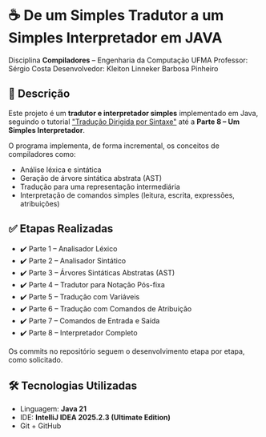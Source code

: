 # ☕ De um Simples Tradutor a um Simples Interpretador em JAVA


Disciplina **Compiladores** – Engenharia da Computação UFMA 
Professor: Sérgio Costa 
Desenvolvedor: Kleiton Linneker Barbosa Pinheiro 

## 📘 Descrição

Este projeto é um **tradutor e interpretador simples** implementado em Java, seguindo o tutorial ["Tradução Dirigida por Sintaxe"](https://profsergiocosta.notion.site/Tradu-o-dirigida-por-sintaxe-bc590c67d8234f81bee5cfdb505f2dd1) até a **Parte 8 – Um Simples Interpretador**.

O programa implementa, de forma incremental, os conceitos de compiladores como:
- Análise léxica e sintática
- Geração de árvore sintática abstrata (AST)
- Tradução para uma representação intermediária
- Interpretação de comandos simples (leitura, escrita, expressões, atribuições)

## ✅ Etapas Realizadas

- ✔️ Parte 1 – Analisador Léxico  
- ✔️ Parte 2 – Analisador Sintático  
- ✔️ Parte 3 – Árvores Sintáticas Abstratas (AST)  
- ✔️ Parte 4 – Tradutor para Notação Pós-fixa  
- ✔️ Parte 5 – Tradução com Variáveis  
- ✔️ Parte 6 – Tradução com Comandos de Atribuição  
- ✔️ Parte 7 – Comandos de Entrada e Saída  
- ✔️ Parte 8 – Interpretador Completo

Os commits no repositório seguem o desenvolvimento etapa por etapa, como solicitado.

## 🛠️ Tecnologias Utilizadas

- Linguagem: **Java 21**
- IDE: **IntelliJ IDEA 2025.2.3 (Ultimate Edition)**
- Git + GitHub


